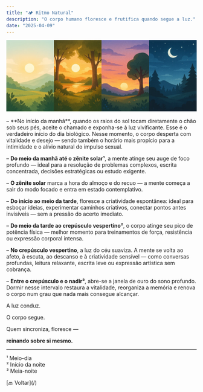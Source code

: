 ```yaml
---
title: "🏕️ Ritmo Natural"
description: "O corpo humano floresce e frutifica quando segue a luz."
date: "2025-04-09"
---
```


![[Fonte: ChatGPT/OpenAI]](/assets/images/natural-rhythm.webp "As quatro fases do dia")

<section class="section">
  – **No início da manhã**, quando os raios do sol tocam diretamente o chão sob seus pés, aceite o chamado e exponha-se à luz vivificante. Esse é o verdadeiro início do dia biológico. Nesse momento, o corpo desperta com vitalidade e desejo — sendo também o horário mais propício para a intimidade e o alívio natural do impulso sexual.

  – **Do meio da manhã até o zênite solar¹**, a mente atinge seu auge de foco profundo — ideal para a resolução de problemas complexos, escrita concentrada, decisões estratégicas ou estudo exigente.

  – **O zênite solar** marca a hora do almoço e do recuo — a mente começa a sair do modo focado e entra em estado contemplativo.

  – **Do início ao meio da tarde**, floresce a criatividade espontânea: ideal para esboçar ideias, experimentar caminhos criativos, conectar pontos antes invisíveis — sem a pressão do acerto imediato.

  – **Do meio da tarde ao crepúsculo vespertino²**, o corpo atinge seu pico de potência física — melhor momento para treinamentos de força, resistência ou expressão corporal intensa.

  – **No crepúsculo vespertino**, a luz do céu suaviza. A mente se volta ao afeto, à escuta, ao descanso e à criatividade sensível — como conversas profundas, leitura relaxante, escrita leve ou expressão artística sem cobrança.

  – **Entre o crepúsculo e o nadir³**, abre-se a janela de ouro do sono profundo. Dormir nesse intervalo restaura a vitalidade, reorganiza a memória e renova o corpo num grau que nada mais consegue alcançar.

  A luz conduz.

  O corpo segue.

  Quem sincroniza, floresce —

  **reinando sobre si mesmo.**

  <hr />

  <span class="small">¹ Meio-dia</span>  
  <span class="small">² Início da noite</span>  
  <span class="small">³ Meia-noite</span>
</section>

<section class="section text-center">
  [🔙 Voltar](/)
</section>
